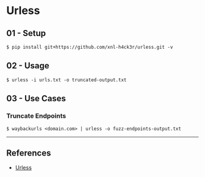# Urless

## 01 - Setup

```
$ pip install git+https://github.com/xnl-h4ck3r/urless.git -v
```

## 02 - Usage

```
$ urless -i urls.txt -o truncated-output.txt
```

## 03 - Use Cases

### Truncate Endpoints

```
$ waybackurls <domain.com> | urless -o fuzz-endpoints-output.txt
```

---
## References

- [Urless](https://github.com/xnl-h4ck3r/urless)